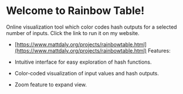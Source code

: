 # Welcome to Rainbow Table!

Online visualization tool which color codes hash outputs for a selected number of inputs. Click the link to run it on my website.
- [https://www.mattdaly.org/projects/rainbowtable.html](https://www.mattdaly.org/projects/rainbowtable.html)
Features:

- Intuitive interface for easy exploration of hash functions.
- Color-coded visualization of input values and hash outputs.
- Zoom feature to expand view.
